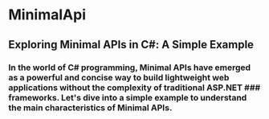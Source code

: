 # MinimalApi

## Exploring Minimal APIs in C#: A Simple Example

### In the world of C# programming, Minimal APIs have emerged as a powerful and concise way to build lightweight web applications without the complexity of traditional ASP.NET ### frameworks. Let's dive into a simple example to understand the main characteristics of Minimal APIs.
